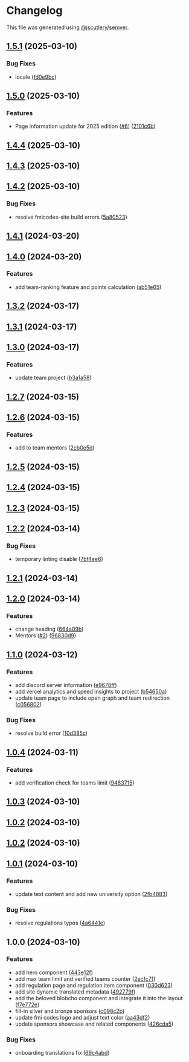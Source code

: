 # Changelog

This file was generated using [@jscutlery/semver](https://github.com/jscutlery/semver).

## [1.5.1](https://github.com/fss-fmi/fmicodes-2024/compare/v1.5.0...v1.5.1) (2025-03-10)

### Bug Fixes

- locale ([fd0e9bc](https://github.com/fss-fmi/fmicodes-2024/commit/fd0e9bc60141facc2c698cd3764cea742feb2d7c))

## [1.5.0](https://github.com/fss-fmi/fmicodes-2024/compare/v1.4.4...v1.5.0) (2025-03-10)

### Features

- Page information update for 2025 edition ([#6](https://github.com/fss-fmi/fmicodes-2024/issues/6)) ([2101c6b](https://github.com/fss-fmi/fmicodes-2024/commit/2101c6be2328e214c40d829c91a38f317aa84755))

## [1.4.4](https://github.com/fss-fmi/fmicodes-2024/compare/v1.4.3...v1.4.4) (2025-03-10)

## [1.4.3](https://github.com/fss-fmi/fmicodes-2024/compare/v1.4.2...v1.4.3) (2025-03-10)

## [1.4.2](https://github.com/fss-fmi/fmicodes-2024/compare/v1.4.1...v1.4.2) (2025-03-10)

### Bug Fixes

- resolve fmicodes-site build errors ([5a80523](https://github.com/fss-fmi/fmicodes-2024/commit/5a8052366b451a3337218f7683ae67e793206719))

## [1.4.1](https://github.com/fss-fmi/fmicodes/compare/v1.4.0...v1.4.1) (2024-03-20)

## [1.4.0](https://github.com/fss-fmi/fmicodes/compare/v1.3.2...v1.4.0) (2024-03-20)

### Features

- add team-ranking feature and points calculation ([ab51e65](https://github.com/fss-fmi/fmicodes/commit/ab51e6559ce42125554553e98fa1696657c4745c))

## [1.3.2](https://github.com/fss-fmi/fmicodes/compare/v1.3.1...v1.3.2) (2024-03-17)

## [1.3.1](https://github.com/fss-fmi/fmicodes/compare/v1.3.0...v1.3.1) (2024-03-17)

## [1.3.0](https://github.com/fss-fmi/fmicodes/compare/v1.2.7...v1.3.0) (2024-03-17)

### Features

- update team project ([b3a1a58](https://github.com/fss-fmi/fmicodes/commit/b3a1a58092d7affbb1f90c001a063bcc2820ecdb))

## [1.2.7](https://github.com/fss-fmi/fmicodes/compare/v1.2.6...v1.2.7) (2024-03-15)

## [1.2.6](https://github.com/fss-fmi/fmicodes/compare/v1.2.5...v1.2.6) (2024-03-15)

### Features

- add to team mentors ([2cb0e5d](https://github.com/fss-fmi/fmicodes/commit/2cb0e5d9f32e5302a2c63dce2dcb5a6683023baf))

## [1.2.5](https://github.com/fss-fmi/fmicodes/compare/v1.2.4...v1.2.5) (2024-03-15)

## [1.2.4](https://github.com/fss-fmi/fmicodes/compare/v1.2.3...v1.2.4) (2024-03-15)

## [1.2.3](https://github.com/fss-fmi/fmicodes/compare/v1.2.2...v1.2.3) (2024-03-15)

## [1.2.2](https://github.com/fss-fmi/fmicodes/compare/v1.2.1...v1.2.2) (2024-03-14)

### Bug Fixes

- temporary linting disable ([7bf4ee6](https://github.com/fss-fmi/fmicodes/commit/7bf4ee637d8b2a46fe96cfa8ab1a100983e3acbc))

## [1.2.1](https://github.com/fss-fmi/fmicodes/compare/v1.2.0...v1.2.1) (2024-03-14)

## [1.2.0](https://github.com/fss-fmi/fmicodes/compare/v1.1.0...v1.2.0) (2024-03-14)

### Features

- change heading ([664a09b](https://github.com/fss-fmi/fmicodes/commit/664a09bebab19154fddee730560a160a17bc7ed7))
- Mentors ([#2](https://github.com/fss-fmi/fmicodes/issues/2)) ([96830d9](https://github.com/fss-fmi/fmicodes/commit/96830d96f1cd0e6899540d05fad2210075b7747c))

## [1.1.0](https://github.com/fss-fmi/fmicodes/compare/v1.0.4...v1.1.0) (2024-03-12)

### Features

- add discord server information ([e9678ff](https://github.com/fss-fmi/fmicodes/commit/e9678ff0a83ef3aa1b60cb562c33b25ddf7a59ce))
- add vercel analytics and speed insights to project ([b54650a](https://github.com/fss-fmi/fmicodes/commit/b54650ad8cc7991563baf65f85cba2744d93c67b))
- update team page to include open graph and team redirection ([c056802](https://github.com/fss-fmi/fmicodes/commit/c0568027bbf19b027eb213a22c662173d7f8bf62))

### Bug Fixes

- resolve build error ([10d385c](https://github.com/fss-fmi/fmicodes/commit/10d385c4db70c85dd6d2bb63199e8a9d0e06850e))

## [1.0.4](https://github.com/fss-fmi/fmicodes/compare/v1.0.3...v1.0.4) (2024-03-11)

### Features

- add verification check for teams limit ([9483715](https://github.com/fss-fmi/fmicodes/commit/948371507e295f85169f114476ba50b337e8b66d))

## [1.0.3](https://github.com/fss-fmi/fmicodes/compare/v1.0.2...v1.0.3) (2024-03-10)

## [1.0.2](https://github.com/fss-fmi/fmicodes/compare/v1.0.1...v1.0.2) (2024-03-10)

## [1.0.2](https://github.com/fss-fmi/fmicodes/compare/v1.0.1...v1.0.2) (2024-03-10)

## [1.0.1](https://github.com/fss-fmi/fmicodes/compare/v1.0.0...v1.0.1) (2024-03-10)

### Features

- update text content and add new university option ([2fb4883](https://github.com/fss-fmi/fmicodes/commit/2fb48830fc3be3d54b9d0c25597c58af11d5a458))

### Bug Fixes

- resolve regulations typos ([4a6441e](https://github.com/fss-fmi/fmicodes/commit/4a6441e38cbdd8bc059166bf6f5e48b2e163d69f))

## 1.0.0 (2024-03-10)

### Features

- add hero component ([443e12f](https://github.com/fss-fmi/fmicodes/commit/443e12fc4dab93400e7a13d77656223eef1c4931))
- add max team limit and verified teams counter ([2ecfc71](https://github.com/fss-fmi/fmicodes/commit/2ecfc71224cc4e9e4bab0cfe1f723256ac9287be))
- add regulation page and regulation item component ([030d623](https://github.com/fss-fmi/fmicodes/commit/030d6238bca170506f68ddada518642539a9d536))
- add site dynamic translated metadata ([492779f](https://github.com/fss-fmi/fmicodes/commit/492779f06bdc99726c0066af701b1520514bcad0))
- add the beloved blobcho component and integrate it into the layout ([f7e772e](https://github.com/fss-fmi/fmicodes/commit/f7e772e628663d13803b884ac513424bc58c11ce))
- fill-in silver and bronze sponsors ([c098c2b](https://github.com/fss-fmi/fmicodes/commit/c098c2b53617432227146ad81d7312960fcda9e8))
- update fmi codes logo and adjust text color ([aa43df2](https://github.com/fss-fmi/fmicodes/commit/aa43df254ee9cca83ee0815d9baecbc1343a8249))
- update sponsors showcase and related components ([426cda5](https://github.com/fss-fmi/fmicodes/commit/426cda53f40e298a37902241d5edd48ead70f338))

### Bug Fixes

- onboarding translations fix ([69c4abd](https://github.com/fss-fmi/fmicodes/commit/69c4abd9227e6a7855b98964b9d39de8e3949ee1))
